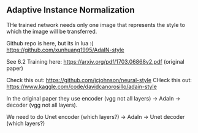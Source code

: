 ## Adaptive Instance Normalization

THe trained network needs only one image that represents the style to which the image will be transferred.

Github repo is here, but its in lua :( https://github.com/xunhuang1995/AdaIN-style

See 6.2 Training here: https://arxiv.org/pdf/1703.06868v2.pdf (original paper)

Check this out: https://github.com/jcjohnson/neural-style
CHeck this out: https://www.kaggle.com/code/davidcanorosillo/adain-style


In the original paper they use encoder (vgg not all layers) -> AdaIn -> decoder (vgg not all layers).

We need to do Unet encoder (which layers?) -> AdaIn -> Unet decoder (which layers?)